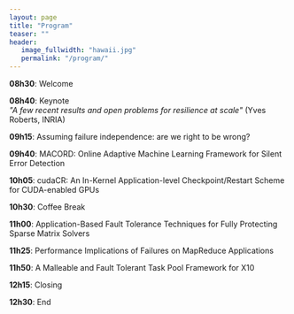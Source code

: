 ```yaml
---
layout: page
title: "Program"
teaser: ""
header:
   image_fullwidth: "hawaii.jpg"
   permalink: "/program/"
---
```


**08h30**: Welcome

**08h40**: Keynote <br>
   *"A few recent results and open problems for resilience at scale"* (Yves Roberts, INRIA)
  
**09h15**: Assuming failure independence: are we right to be wrong?

**09h40**: MACORD: Online Adaptive Machine Learning Framework for Silent Error Detection

**10h05**: cudaCR: An In-Kernel Application-level Checkpoint/Restart Scheme for CUDA-enabled GPUs

**10h30**: Coffee Break

**11h00**: Application-Based Fault Tolerance Techniques for Fully Protecting Sparse Matrix Solvers

**11h25**: Performance Implications of Failures on MapReduce Applications

**11h50**: A Malleable and Fault Tolerant Task Pool Framework for X10

**12h15**: Closing

**12h30**: End



